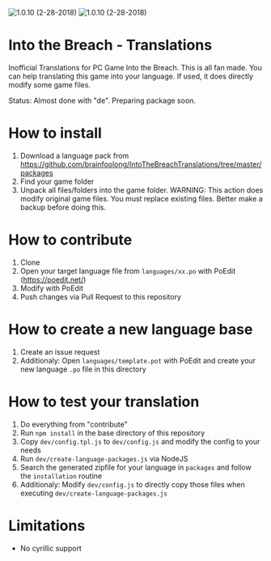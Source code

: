 ![1.0.10 (2-28-2018)](https://img.shields.io/badge/Game_Version-1.0.10(2--28--2018)-green.svg) 
![1.0.10 (2-28-2018)](https://img.shields.io/badge/DE__Unfinished-99%25_Translated-orange.svg)
# Into the Breach - Translations
Inofficial Translations for PC Game Into the Breach. This is all fan made. You can help translating this game into your language. If used, it does directly modify some game files.

Status: Almost done with "de". Preparing package soon.

# How to install
1. Download a language pack from https://github.com/brainfoolong/IntoTheBreachTranslations/tree/master/packages
2. Find your game folder
3. Unpack all files/folders into the game folder. WARNING: This action does modify original game files. You must replace existing files. Better make a backup before doing this.

# How to contribute

1. Clone
2. Open your target language file from `languages/xx.po` with PoEdit (https://poedit.net/)
3. Modify with PoEdit
4. Push changes via Pull Request to this repository

# How to create a new language base

1. Create an issue request
2. Additionaly: Open `languages/template.pot` with PoEdit and create your new language `.po` file in this directory

# How to test your translation
1. Do everything from "contribute"
2. Run `npm install` in the base directory of this repository
3. Copy `dev/config.tpl.js` to `dev/config.js` and modify the config to your needs
4. Run `dev/create-language-packages.js` via NodeJS
5. Search the generated zipfile for your language in `packages` and follow the `installation` routine
6. Additionaly: Modify `dev/config.js` to directly copy those files when executing `dev/create-language-packages.js`

# Limitations
* No cyrillic support


